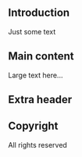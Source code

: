 ## Introduction
Just some text

## Main content
Large text here...

## Extra header

## Copyright
All rights reserved
